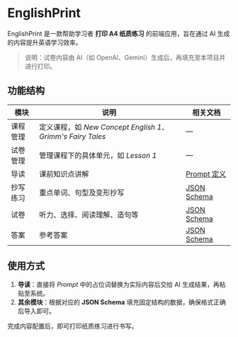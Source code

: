 # EnglishPrint

EnglishPrint 是一款帮助学习者 **打印 A4 纸质练习** 的前端应用，旨在通过 AI 生成的内容提升英语学习效率。

> 说明：试卷内容由 AI（如 OpenAI、Gemini）生成后，再填充至本项目并进行打印。

## 功能结构

| 模块     | 说明                                                        | 相关文档                                           |
| -------- | ----------------------------------------------------------- | -------------------------------------------------- |
| 课程管理 | 定义课程，如 _New Concept English 1_、_Grimm's Fairy Tales_ | —                                                  |
| 试卷管理 | 管理课程下的具体单元，如 _Lesson 1_                         | —                                                  |
| 导读     | 课前知识点讲解                                              | [Prompt 定义](/src/data/prompts/introduction.md)   |
| 抄写练习 | 重点单词、句型及变形抄写                                    | [JSON Schema](/src/data/schema/copy.schema.json)   |
| 试卷     | 听力、选择、阅读理解、造句等                                | [JSON Schema](/src/data/schema/exam.schema.json)   |
| 答案     | 参考答案                                                    | [JSON Schema](/src/data/schema/answer.schema.json) |

## 使用方式

1. **导读**：直接将 _Prompt_ 中的占位词替换为实际内容后交给 AI 生成结果，再粘贴至系统。
2. **其余模块**：根据对应的 **JSON Schema** 填充固定结构的数据，确保格式正确后导入即可。

完成内容配置后，即可打印纸质练习进行书写。
